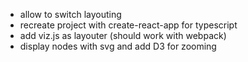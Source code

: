 - allow to switch layouting
- recreate project with create-react-app for typescript
- add viz.js as layouter (should work with webpack)
- display nodes with svg and add D3 for zooming